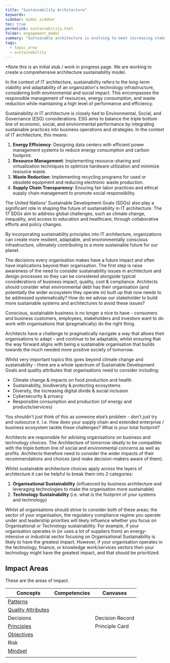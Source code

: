 ```yaml
---
title: "Sustainability Architecture"
keywords: 
sidebar: mydoc_sidebar
toc: true
permalink: sustainability.html
folder: engagement_model
summary: "Sustainable architecture is evolving to meet increasing stakeholder demands and accompanying advances in information technology."
tags: 
  - topic_area
  - sustainability
---
```


*Note this is an initial stub / work in progress page. We are working to create a comprehensive architecture sustainability model.

In the context of IT architecture, sustainability refers to the long-term viability and adaptability of an organization's technology infrastructure, considering both environmental and social impact. This encompasses the responsible management of resources, energy consumption, and waste reduction while maintaining a high level of performance and efficiency.

Sustainability in IT architecture is closely tied to Environmental, Social, and Governance (ESG) considerations. ESG aims to balance the triple bottom line of economic, social, and environmental performance by integrating sustainable practices into business operations and strategies. In the context of IT architecture, this means:

1. **Energy Efficiency**: Designing data centers with efficient power management systems to reduce energy consumption and carbon footprint.
2. **Resource Management**: Implementing resource-sharing and virtualization techniques to optimize hardware utilization and minimize resource waste.
3. **Waste Reduction**: Implementing recycling programs for used or obsolete equipment and reducing electronic waste production.
4. **Supply Chain Transparency**: Ensuring fair labor practices and ethical supply chain management to promote social responsibility.

The United Nations' Sustainable Development Goals (SDGs) also play a significant role in shaping the future of sustainability in IT architecture. The 17 SDGs aim to address global challenges, such as climate change, inequality, and access to education and healthcare, through collaborative efforts and policy changes.

By incorporating sustainability principles into IT architecture, organizations can create more resilient, adaptable, and environmentally conscious infrastructure, ultimately contributing to a more sustainable future for our planet.

The decisions every organisation makes  have a future impact and often have implications beyond their organisation. The first step is raise awareness of the need to consider sustainability issues in architecture and design processes so they can be considered alongside typical considerations of business impact, quality, cost & compliance. Architects should consider what environmental debt has their organisation (and potentially the wider ecosystem they operate in) built up that now needs to be addressed systematically? How do we advise our stakeholder to build more sustainable systems and architectures to avoid these issues?

Conscious, sustainable business is no longer a nice to have - consumers and business customers, employees, stakeholders and investors want to do work with organisations that (pragmatically) do the right thing.   

Architects have a challenge to pragmatically navigate a way that allows their organisations to adapt - and continue to be adaptable, whilst ensuring that the way forward aligns with being a sustainable organisation that builds towards the much needed more positive society of tomorrow.

Whilst very important topics this goes beyond climate change and sustainability - there are a whole spectrum of Sustainable Development Goals and quality attributes that organisations need to consider including:

- Climate change & impacts on food production and health
- Sustainability, biodiversity & protecting ecosystems
- Diversity, the increasing digital divide & social inclusion
- Cybersecurity & privacy
- Responsible consumption and production (of energy and products/services)

You shouldn't just think of this as someone else’s problem - don't just try and outsource it. I.e. How does your supply chain and extended enterprise / business ecosystem tackle these challenges? What is your total footprint?

Architects are responsible for advising organisations on business and technology choices. The Architecture of tomorrow ideally  to be compatible with the triple bottom line of social and environmental concerns as well as profits. Architects therefore need to consider the wider impacts of their recommendations and choices (and make decision-makers aware of them).

Whilst sustainable architecture choices apply across the layers of architecture it can be helpful to break them into 2 categories:

1. **Organisational Sustainability** (influenced by business architecture and leveraging technologies to make the organisation more sustainable)
2. **Technology Sustainability** (i.e. what is the footprint of your systems and technology)

Whilst all organisations should strive to consider both of these areas; the sector of your organisation, the regulatory compliance regime you operate under and leadership priorities will likely influence whether you focus on Organisational or Technology sustainability. For example, if your organisation operates in (or uses a lot of suppliers from) an energy-intensive or industrial sector focusing on Organisational Sustainability is likely to have the greatest impact. However, if your organisation operates in the technology, finance, or knowledge work/services sectors then your technology might have the greatest impact, and that should be prioritized.

## Impact Areas

These are the areas of impact. 

| Concepts                                                              | Competencies | Canvases        |
| --------------------------------------------------------------------- | ------------ | --------------- |
| [Patterns](sustainability/patterns.md)                                |              |                 |
| [Quality Attributes](sustainability/sustainable_quality_attribute.md) |              |                 |
| Decisions                                                             |              | Decision Record |
| [Principles](sustainability/sustainable_principle.md)                 |              | Principle Card  |
| [Objectives](sustainability/objectives.md)                            |              |                 |
| Risk                                                                  |              |                 |
| [Mindset](sustainability/mindset.md)                                  |              |                 |
|                                                                       |              |                 |

